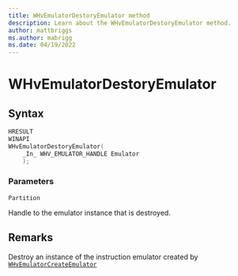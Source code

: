 ```yaml
---
title: WHvEmulatorDestoryEmulator method
description: Learn about the WHvEmulatorDestoryEmulator method. 
author: mattbriggs
ms.author: mabrigg
ms.date: 04/19/2022
---
```


# WHvEmulatorDestoryEmulator


## Syntax

```c
HRESULT
WINAPI
WHvEmulatorDestoryEmulator(
    _In_ WHV_EMULATOR_HANDLE Emulator
    );
```
### Parameters

`Partition`

Handle to the emulator instance that is destroyed.

## Remarks
Destroy an instance of the instruction emulator created by [`WHvEmulatorCreateEmulator`](WHvEmulatorCreateEmulator.md)